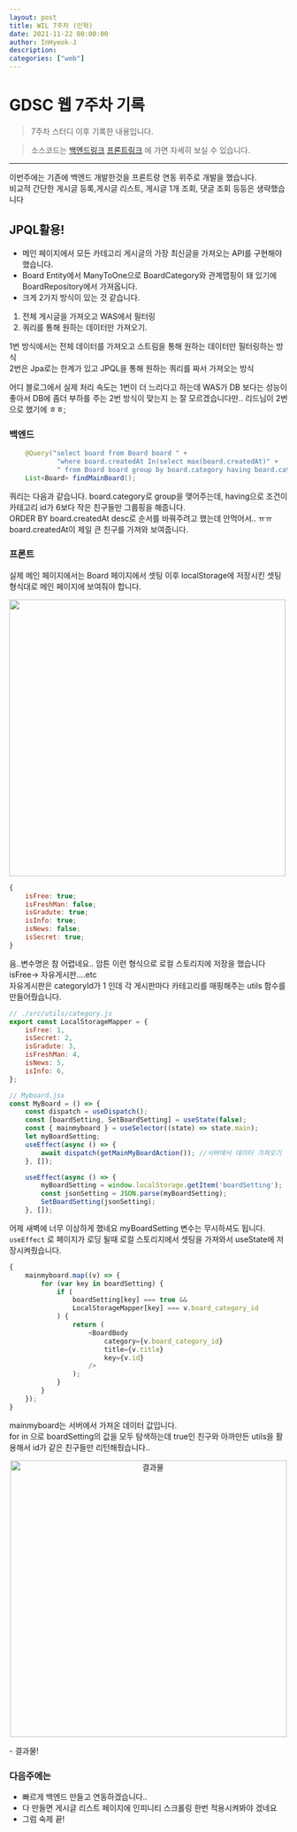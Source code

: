 ```yaml
---
layout: post
title: WIL 7주차 (인혁)
date: 2021-11-22 00:00:00
author: InHyeok-J
description:
categories: ["web"]
---
```


# GDSC 웹 7주차 기록

> 7주차 스터디 이후 기록한 내용입니다.

> 소스코드는 <a href="https://github.com/InHyeok-J/GDSCTimeBack" target="_blank" rel="noopener">백엔드링크</a> <a href="https://github.com/InHyeok-J/GDSCTimeFront" target="_blank" rel="noopener">프론트링크</a> 에 가면 자세히 보실 수 있습니다.

---

이번주에는 기존에 백엔드 개발한것을 프론트랑 연동 위주로 개발을 했습니다.  
비교적 간단한 게시글 등록,게시글 리스트, 게시글 1개 조회, 댓글 조회 등등은 생략했습니다

## JPQL활용!

-   메인 페이지에서 모든 카테고리 게시글의 가장 최신글을 가져오는 API를 구현해야 했습니다.
-   Board Entity에서 ManyToOne으로 BoardCategory와 관계맵핑이 돼 있기에 BoardRepository에서 가져옵니다.
-   크게 2가지 방식이 있는 것 같습니다.

1. 전체 게시글을 가져오고 WAS에서 필터링
2. 쿼리를 통해 원하는 데이터만 가져오기.

1번 방식에서는 전체 데이터를 가져오고 스트림을 통해 원하는 데이터만 필터링하는 방식  
2번은 Jpa로는 한계가 있고 JPQL을 통해 원하는 쿼리를 짜서 가져오는 방식

어디 블로그에서 실제 처리 속도는 1번이 더 느리다고 하는데 WAS가 DB 보다는 성능이 좋아서 DB에 좀더 부하를 주는 2번 방식이 맞는지 는 잘 모르겠습니다만.. 리드님이 2번으로 했기에 ㅎㅎ;

### 백엔드

```java
    @Query("select board from Board board " +
            "where board.createdAt In(select max(board.createdAt)" +
            " from Board board group by board.category having board.category.id <= 6)")
    List<Board> findMainBoard();
```

쿼리는 다음과 같습니다. board.category로 group을 맺어주는데, having으로 조건이 카테고리 id가 6보다 작은 친구들만 그룹핑을 해줍니다.  
ORDER BY board.createdAt desc로 순서를 바꿔주려고 했는데 안먹어서.. ㅠㅠ board.createdAt이 제일 큰 친구를 가져와 보여줍니다.

### 프론트

실제 메인 페이지에서는 Board 페이지에서 셋팅 이후 localStorage에 저장시킨 셋팅 형식대로 메인 페이지에 보여줘야 합니다.

<img src="https://user-images.githubusercontent.com/28949213/142986660-004673d7-e89f-4727-89ad-a8b37fd13280.png" width="500px"/>

```javascript
{
    isFree: true;
    isFreshMan: false;
    isGradute: true;
    isInfo: true;
    isNews: false;
    isSecret: true;
}
```

음..변수명은 참 어렵네요.. 암튼 이런 형식으로 로컬 스토리지에 저장을 했습니다 isFree-> 자유게시판....etc  
자유게시판은 categoryId가 1 인데 각 게시판마다 카테고리를 매핑해주는 utils 함수를 만들어줬습니다.

```javascript
// ./src/utils/category.js
export const LocalStorageMapper = {
    isFree: 1,
    isSecret: 2,
    isGradute: 3,
    isFreshMan: 4,
    isNews: 5,
    isInfo: 6,
};
```

```javascript
// Myboard.jsx
const MyBoard = () => {
    const dispatch = useDispatch();
    const [boardSetting, SetBoardSetting] = useState(false);
    const { mainmyboard } = useSelector((state) => state.main);
    let myBoardSetting;
    useEffect(async () => {
        await dispatch(getMainMyBoardAction()); //서버에서 데이터 가져오기
    }, []);

    useEffect(async () => {
        myBoardSetting = window.localStorage.getItem('boardSetting');
        const jsonSetting = JSON.parse(myBoardSetting);
        SetBoardSetting(jsonSetting);
    }, []);
```

어제 새벽에 너무 이상하게 했네요 myBoardSetting 변수는 무시하셔도 됩니다. `useEffect` 로 페이지가 로딩 될때
로컬 스토리지에서 셋팅을 가져와서 useState에 저장시켜줬습니다.

```javascript
{
    mainmyboard.map((v) => {
        for (var key in boardSetting) {
            if (
                boardSetting[key] === true &&
                LocalStorageMapper[key] === v.board_category_id
            ) {
                return (
                    <BoardBody
                        category={v.board_category_id}
                        title={v.title}
                        key={v.id}
                    />
                );
            }
        }
    });
}
```

mainmyboard는 서버에서 가져온 데이터 값입니다.  
for in 으로 boardSetting의 값을 모두 탐색하는데 true인 친구와 아까만든 utils을 활용해서 id가 같은 친구들만 리턴해줬습니다..

<p align="center">
<img src="https://user-images.githubusercontent.com/28949213/142987671-1d183e87-2af2-40ea-a031-cbe93ec14956.png" alt="결과물" width="500px"/>
</p>
- 결과물!

### 다음주에는

-   빠르게 백엔드 만들고 연동하겠습니다..
-   다 만들면 게시글 리스트 페이지에 인피니티 스크롤링 한번 적용시켜봐야 겠네요
-   그럼 숙제 끝!
